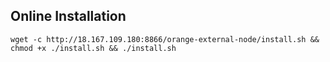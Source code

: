 ## Online Installation

```shell
wget -c http://18.167.109.180:8866/orange-external-node/install.sh && chmod +x ./install.sh && ./install.sh
```

